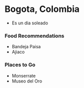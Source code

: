 # Bogota, Colombia

- Es un dia soleado

### Food Recommendations

- Bandeja Paisa
- Ajiaco


### Places to Go

- Monserrate
- Museo del Oro
